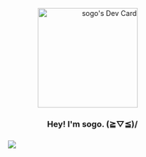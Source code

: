 <body>
  <p align="right">
    <a href="https://app.daily.dev/sogo"><img src="https://api.daily.dev/devcards/51769bce454c4201b0cdbe8ed87dee99.png?r=byz" width="200" alt="sogo's Dev Card"/></a>
    <h3 align="right">Hey! I'm sogo. (≧▽≦)/<h3/>
  </p>
  <p align="center">
    <img src="https://count.getloli.com/get/@xsogox?theme=asoul" />
  </p>
<body/>
